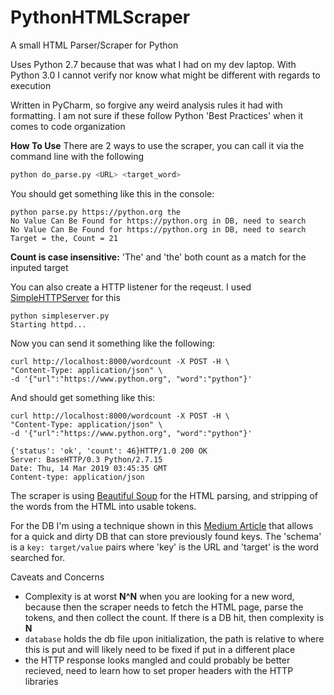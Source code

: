 # PythonHTMLScraper
A small HTML Parser/Scraper for Python

Uses Python 2.7 because that was what I had on my dev laptop. With Python 3.0 I cannot verify nor know what might be different with regards to execution

Written in PyCharm, so forgive any weird analysis rules it had with formatting. I am not sure if these follow Python 'Best Practices' when it comes to code organization

**How To Use**
There are 2 ways to use the scraper, you can call it via the command line with the following
```bash
python do_parse.py <URL> <target_word>
```

You should get something like this in the console:
```
python parse.py https://python.org the
No Value Can Be Found for https://python.org in DB, need to search
No Value Can Be Found for https://python.org in DB, need to search
Target = the, Count = 21
```
**Count is case insensitive:** 'The' and 'the' both count as a match for the inputed target

You can also create a HTTP listener for the reqeust. I used [SimpleHTTPServer](https://docs.python.org/2/library/basehttpserver.html) for this

```
python simpleserver.py 
Starting httpd...

```

Now you can send it something like the following:
```
curl http://localhost:8000/wordcount -X POST -H \
"Content-Type: application/json" \
-d '{"url":"https://www.python.org", "word":"python"}'
```

And should get something like this:
```
curl http://localhost:8000/wordcount -X POST -H \
"Content-Type: application/json" \
-d '{"url":"https://www.python.org", "word":"python"}'

{'status': 'ok', 'count': 46}HTTP/1.0 200 OK
Server: BaseHTTP/0.3 Python/2.7.15
Date: Thu, 14 Mar 2019 03:45:35 GMT
Content-type: application/json
```

The scraper is using [Beautiful Soup](https://www.crummy.com/software/BeautifulSoup/bs4/doc/) for the HTML parsing, and stripping of the words from the HTML into usable tokens. 

For the DB I'm using a technique shown in this [Medium Article](https://medium.freecodecamp.org/how-to-write-a-simple-toy-database-in-python-within-minutes-51ff49f47f1) that allows for a quick and dirty DB that can store previously found keys. The 'schema' is a `key: target/value` pairs where 'key' is the URL and 'target' is the word searched for. 
  
Caveats and Concerns
- Complexity is at worst **N^N** when you are looking for a new word, because then the scraper needs to fetch the HTML page, parse the tokens, and then collect the count. If there is a DB hit, then complexity is **N**
- `database` holds the db file upon initialization, the path is relative to where this is put and will likely need to be fixed if put in a different place
- the HTTP response looks mangled and could probably be better recieved, need to learn how to set proper headers with the HTTP libraries
